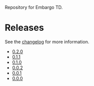 
Repository for Embargo TD.


# Releases

See the [changelog](CHANGELOG.md) for more information.

- [0.2.0](https://www.epicwar.com/maps/287181/)
- [0.1.1](https://www.epicwar.com/maps/286999/)
- [0.1.0](https://www.epicwar.com/maps/286992/)
- [0.0.2](https://www.epicwar.com/maps/286963/)
- [0.0.1](https://www.epicwar.com/maps/286961/)
- [0.0.0](https://www.epicwar.com/maps/286957/)
